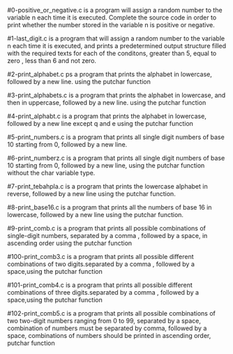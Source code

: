#0-positive_or_negative.c is a program will assign a random number to the variable n each time it is executed. Complete the source code in order to print whether the number stored in the variable n is positive or negative.

#1-last_digit.c is a program that will assign a random number to the variable n each time it is executed, and prints a predetermined output structure filled with the required texts for each of the conditons, greater than 5, equal to zero , less than 6 and not zero.

#2-print_alphabet.c ps a program that prints the alphabet in lowercase, followed by a new line. using the putchar function

#3-print_alphabets.c is a program that prints the alphabet in lowercase, and then in uppercase, followed by a new line. using the putchar function

#4-print_alphabt.c is a program that prints the alphabet in lowercase, followed by a new line except q and e using the putchar function

#5-print_numbers.c is a program that prints all single digit numbers of base 10 starting from 0, followed by a new line.

#6-print_numberz.c is a program that prints all single digit numbers of base 10 starting from 0, followed by a new line, using the putchar function without the char variable type.

#7-print_tebahpla.c is a program that prints the lowercase alphabet in reverse, followed by a new line using the putchar function.

#8-print_base16.c is a program that prints all the numbers of base 16 in lowercase, followed by a new line using the putchar function.

#9-print_comb.c is a program that prints all possible combinations of single-digit numbers,  separated by a comma , followed by a space, in ascending order using the putchar function

#100-print_comb3.c is a program that prints all possible different combinations of two digits.separated by a comma , followed by a space,using the putchar function

#101-print_comb4.c is a program that prints all possible different combinations of three digits.separated by a comma , followed by a space,using the putchar function

#102-print_comb5.c is a program that prints all possible combinations of two two-digit numbers ranging from 0 to 99, separated by a space, combination of numbers must be separated by comma, followed by a space, combinations of numbers should be printed in ascending order, putchar function
